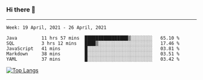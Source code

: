 ### Hi there 👋
---
<!--START_SECTION:waka-->
```text
Week: 19 April, 2021 - 26 April, 2021

Java         11 hrs 57 mins  ████████████████▒░░░░░░░░   65.10 % 
SQL          3 hrs 12 mins   ████▒░░░░░░░░░░░░░░░░░░░░   17.46 % 
JavaScript   41 mins         █░░░░░░░░░░░░░░░░░░░░░░░░   03.81 % 
Markdown     38 mins         █░░░░░░░░░░░░░░░░░░░░░░░░   03.51 % 
YAML         37 mins         █░░░░░░░░░░░░░░░░░░░░░░░░   03.42 % 
```
<!--END_SECTION:waka-->

[![Top Langs](https://github-readme-stats.vercel.app/api/top-langs/?username=HyunAh-iia&layout=compact)](https://github.com/anuraghazra/github-readme-stats)
<!--
**HyunAh-iia/HyunAh-iia** is a ✨ _special_ ✨ repository because its `README.md` (this file) appears on your GitHub profile.

Here are some ideas to get you started:

- 🔭 I’m currently working on ...
- 🌱 I’m currently learning ...
- 👯 I’m looking to collaborate on ...
- 🤔 I’m looking for help with ...
- 💬 Ask me about ...
- 📫 How to reach me: ...
- 😄 Pronouns: ...
- ⚡ Fun fact: ...
-->
